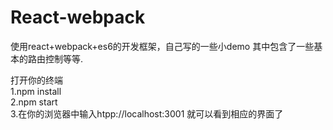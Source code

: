 # React-webpack
使用react+webpack+es6的开发框架，自己写的一些小demo
其中包含了一些基本的路由控制等等.

打开你的终端<br />
1.npm install<br />
2.npm start<br />
3.在你的浏览器中输入htpp://localhost:3001 就可以看到相应的界面了
